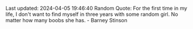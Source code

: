 Last updated: 2024-04-05 19:46:40
Random Quote: For the first time in my life, I don't want to find myself in three years with some random girl. No matter how many boobs she has. - Barney Stinson